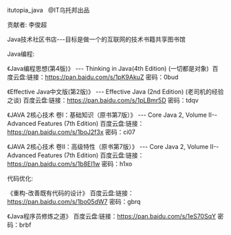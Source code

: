 itutopia_java   
@IT乌托邦出品

贡献者: 李俊超

Java技术社区书店---目标是做一个的互联网的技术书籍共享图书馆


Java编程:

 《Java编程思想(第4版)》 --- Thinking in Java(4th Edition) (一切都是对象)
  百度云盘:链接：https://pan.baidu.com/s/1pK9AkuZ 密码：0bud
  
 《Effective Java中文版(第2版)》 --- Effective Java (2nd Edition) (老司机的经验之谈)
  百度云盘:链接：https://pan.baidu.com/s/1pLBmr5D 密码：tdqv
  
 《JAVA 2核心技术 卷I：基础知识（原书第7版）》 --- Core Java 2, Volume II--Advanced Features (7th Edition)
  百度云盘:链接：https://pan.baidu.com/s/1boJ2f3x 密码：ci07
  
 《JAVA 2核心技术 卷II：高级特性（原书第7版）》 --- Core Java 2, Volume II--Advanced Features (7th Edition)
  百度云盘:链接：https://pan.baidu.com/s/1b8EI1w 密码：h1xo
  
代码优化:

 《重构-改善既有代码的设计》
  百度云盘:链接：https://pan.baidu.com/s/1bo05dW7 密码：gbrq
  
 《Java程序员修炼之道》
  百度云盘:链接：https://pan.baidu.com/s/1eS70SqY 密码：brbf
  
  
 
